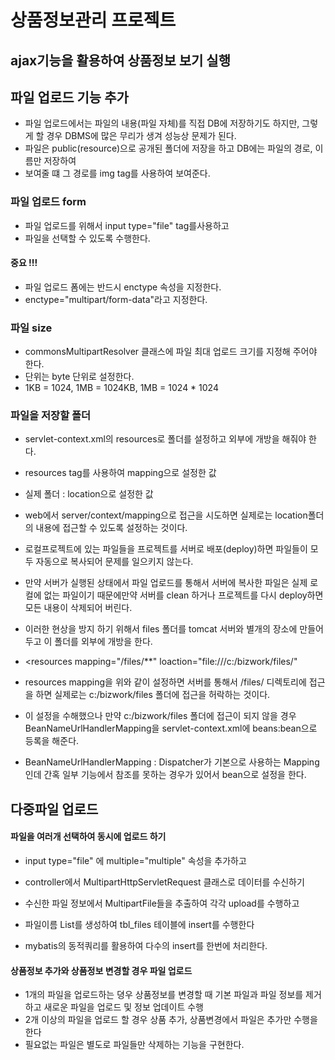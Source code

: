 # 상품정보관리 프로젝트

## ajax기능을 활용하여 상품정보 보기 실행

## 파일 업로드 기능 추가
* 파일 업로드에서는 파일의 내용(파일 자체)를 직접 DB에 저장하기도
하지만, 그렇게 할 경우 DBMS에 많은 무리가 생겨 성능상 문제가 된다.
* 파일은 public(resource)으로 공개된 폴더에 저장을 하고 DB에는
파일의 경로, 이름만 저장하여
* 보여줄 떄 그 경로를 img tag를 사용하여 보여준다.

### 파일 업로드 form
* 파일 업로드를 위해서 input type="file" tag를사용하고
* 파일을 선택할 수 있도록 수행한다.
#### 중요 !!!
* 파일 업로드 폼에는 반드시 enctype 속성을 지정한다.
* enctype="multipart/form-data"라고 지정한다.

### 파일 size
* commonsMultipartResolver 클래스에 파일 최대 업로드 크기를 지정해
주어야 한다.
* 단위는 byte 단위로 설정한다.
* 1KB = 1024, 1MB = 1024KB, 1MB = 1024 * 1024

### 파일을 저장할 폴더
* servlet-context.xml의 resources로 폴더를 설정하고 외부에
개방을 해줘야 한다.
* resources tag를 사용하여 mapping으로 설정한 값
* 실제 폴더 : location으로 설정한 값
* web에서 server/context/mapping으로 접근을 시도하면 실제로는
location폴더의 내용에 접근할 수 있도록 설정하는 것이다.

* 로컬프로젝트에 있는 파일들을 프로젝트를 서버로 배포(deploy)하면
파일들이 모두 자동으로 복사되어 문제를 일으키지 않는다.
* 만약 서버가 실행된 상태에서 파일 업로드를 통해서 서버에 복사한 파일은
실제 로컬에 없는 파일이기 때문에만약 서버를 clean 하거나
프로젝트를 다시 deploy하면 모든 내용이 삭제되어 버린다.
* 이러한 현상을 방지 하기 위해서 files 폴더를 tomcat 서버와
별개의 장소에 만들어 두고 이 폴더를 외부에 개방을 한다.

* <resources mapping="/files/**" loaction="file:///c:/bizwork/files/"

* resources mapping을 위와 같이 설정하면 서버를 통해서 /files/
디렉토리에 접근을 하면 실제로는 c:/bizwork/files 폴더에 접근을
허락하는 것이다.

* 이 설정을 수해했으나 만약 c:/bizwork/files 폴더에 접근이 되지
않을 경우 BeanNameUrlHandlerMapping을 servlet-context.xml에
beans:bean으로 등록을 해준다.

* BeanNameUrlHandlerMapping : Dispatcher가 기본으로 사용하는
Mapping인데 간혹 일부 기능에서 참조를 못하는 경우가 있어서
bean으로 설정을 한다.

## 다중파일 업로드
#### 파일을 여러개 선택하여 동시에 업로드 하기
* input type="file" 에 multiple="multiple" 속성을 추가하고
* controller에서 MultipartHttpServletRequest 클래스로 데이터를
수신하기

* 수신한 파일 정보에서 MultipartFile들을 추출하여 각각 upload를
수행하고
* 파일이름 List를 생성하여 tbl_files 테이블에 insert를 수행한다
* mybatis의 동적쿼리를 활용하여 다수의 insert를 한번에 처리한다.

#### 상품정보 추가와 상품정보 변경할 경우 파일 업로드
* 1개의 파일을 업로드하는 뎡우 상품정보를 변경할 때 기본 파일과
파일 정보를 제거하고 새로운 파일을 업로드 및 정보 업데이트 수행
* 2개 이상의 파일을 업로드 할 경우 상품 추가, 상품변경에서 파일은
추가만 수행을 한다
* 필요없는 파일은 별도로 파일들만 삭제하는 기능을 구현한다.
